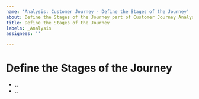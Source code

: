```yaml
---
name: 'Analysis: Customer Journey - Define the Stages of the Journey'
about: Define the Stages of the Journey part of Customer Journey Analysis
title: Define the Stages of the Journey
labels: _Analysis
assignees: ''

---
```


# Define the Stages of the Journey

- ..
- ..
